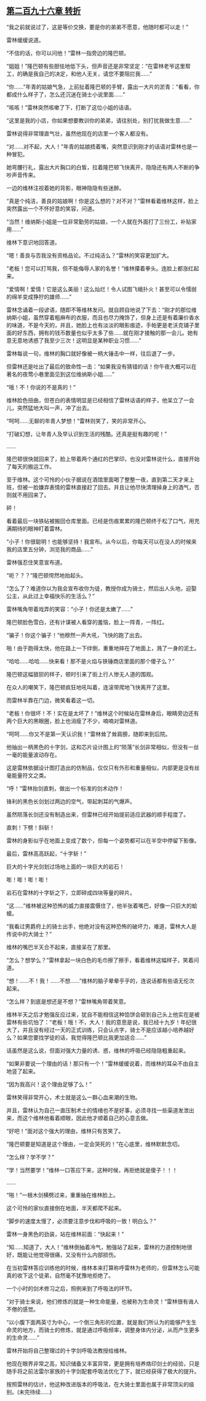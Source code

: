 ## [第二百九十六章 转折](https://www.xxbiquge.com/11_11222/8859366.html)


  “我之前就说过了，这是等价交换，要是你的弟弟不愿意，他随时都可以走！”

  雷林缓缓说道。

  “不信的话，你可以问他！”雷林一指旁边的隆巴顿。

  “姐姐！”隆巴顿有些胆怯地低下头，但声音还是非常坚定：“在雷林老爷这里帮工，的确是我自己的决定，和他人无关，请您不要阻拦我……”

  “你……”年青的姑娘气急，上前扯着隆巴顿的手臂，露出一大片的淤青：“看看，你都成什么样子了，怎么还沉迷在骑士小说里面……”

  “咳咳！”雷林突然咳嗽了下，打断了这位小姐的话语。

  “这里是我的小店，你如果想要教训你的弟弟，请往别处，别打扰我做生意……”

  雷林说得非常理直气壮，虽然他现在的店里一个客人都没有。

  “对……对不起，大人！”年青的姑娘捂着嘴，突然意识到刚才的话语对雷林也是一种冒犯。

  她弯腰行礼，露出大片胸口的白皙，拉着隆巴顿飞快离开，隐隐还有两人不断的争吵声音传来。

  一边的维林注视着她的背影，眼神隐隐有些迷醉。

  “真是个纯洁，善良的姑娘啊！你是这么想的？对不对？”雷林看着维林这样，脸上突然露出一个不怀好意的笑容，问道。

  “当然！维纳斯小姐是一位非常勤劳的姑娘，一个人就在外面打了三份工，补贴家用……”

  维林下意识地回答道。

  “嗯！善良与否我没有资格品论。不过纯洁么？”雷林的笑容更加扩大。

  “老板！您可以打骂我，但不能侮辱人家的名誉！”维林攥着拳头。连脸上都涨红起来。

  “爱情啊！爱情！它是这么美丽！这么灿烂！令人试图飞蛾扑火！甚至可以令懦弱的绵羊变成狰狞的雄师……”

  雷林念诵着一段谚语，随即不等维林发问。就自顾自地说了下去：“刚才的那位维纳斯小姐，虽然穿着粗麻布的衣服，而且也尽力掩饰了，但身上还是有着廉价香水的味道，不是今天的，并且，她脸上也有淡淡的眼影痕迹，手帕更是老沃克铺子里面的好东西，拥有的钱币数量也似乎太多了些……就在刚才接触的那一会儿。她有意无意地诱惑了我至少三次！这明显是某种职业习惯……”

  雷林每说一句，维林的胸口就好像被一柄大锤击中一样，往后退了一步。

  但雷林还是吐出了最后的致命性一击：“如果我没有猜错的话！你午夜大概可以在著名的夜莺小巷里面见到这位维纳斯小姐……”

  “哦！不！你说的不是真的！”

  维林脸色扭曲，但苍白的表情明显是已经相信了雷林话语的样子，他呆立了一会儿，突然猛地大叫一声，冲了出去。

  “呵呵……无聊的年青人梦想！”雷林则笑了，笑的非常开心。

  “打破幻想，让年青人及早认识到生活的残酷。还真是挺有趣的呢！”

  ……

  隆巴顿很快就回来了，脸上带着两个通红的巴掌印，也没对雷林说什么，直接开始了每天的搬运工作。

  至于维林。这个可怜的小伙子据说在酒馆里面喝了整整一夜，直到第二天才来上班，但被一脸嫌弃表情的雷林直接赶了回去。并且让他尽快清理掉身上的酒气，否则就不用回来了。

  砰！

  看着最后一块铁砧被搬回仓库里面。已经是伤痕累累的隆巴顿终于松了口气，用充满期待的眼神盯着雷林。

  “小子！你很聪明！也能够坚持！我宣布。从今以后，你每天可以在没人的时候来我的店里五分钟，浏览我的商品……”

  雷林强忍住笑意宣布道。

  “呃？？？”隆巴顿愕然地抬起头。

  “怎么了？难道你以为我会宣布收你为徒，教授你成为骑士，然后出人头地，迎娶公主，从此过上幸福快乐的生活么？”

  雷林嘴角带着戏弄的笑容：“小子！你还是太嫩了……”

  隆巴顿脸色雪白，还有计谋被人看穿的羞恼，脸上一阵青，一阵红。

  “骗子！你这个骗子！”他穆然一声大吼，飞快的跑了出去。

  啪！由于跑得太快，他在路上一下绊倒，重重地摔在了地面上，溅了一身的泥土。

  “哈哈……哈哈……快来看！那不是火焰与铁锤商店里面的那个傻子么？”

  隆巴顿这幅狼狈的样子，顿时引来了街上行人惨无人道的围观。

  在众人的嘲笑下，隆巴顿疯狂地吼叫着，连滚带爬地飞快离开了这里。

  而雷林半靠在门边，微笑看着这一切。

  “老板！你很坏！不！实在是太坏了！”维林这个时候站在雷林身后，眼睛旁边还有两个巨大的黑眼圈，脸上也消瘦了不少，喃喃对雷林道。

  “呵呵……你又不是第一天认识我！”雷林耸了耸肩膀，随即来到后院。

  他抽出一柄黑色的十字剑，这和芯片设计图上的“陨落”长剑非常相似，但没有一丝一毫的能量波动存在。

  这是雷林依据设计图打造出的仿制品，仅仅只有外形和重量相似，内部更是没有丝毫能量符文之类。

  “呼！”雷林抬剑直刺，做出一个标准的剑术动作！

  锋利的黑色长剑划过两边的空气，带起刺耳的气爆声。

  虽然陨落长剑还没有制造出来，但雷林已经开始提前适应武器的顺手程度了。

  直刺！下劈！斜斩！

  雷林的身影似乎在地面上变成了数个，但每一个姿势都可以在半空中停留下影像。

  最后，雷林高高跃起，“十字斩！”

  巨大的十字光剑划过场地上面的一块巨大的岩石！

  嘭！嘭！嘭！嘭！

  岩石在雷林的十字斩之下，立即碎成四块等量的碎片。

  “这……”维林被这种恐怖的威力直接震慑住了，他半张着嘴巴，好像一只巨大的蛤蟆。

  “我看过男爵府上的骑士出手，他绝对没有这种恐怖的破坏力，难道，雷林大人是传说中的大骑士？”

  维林的嘴巴半天合不起来，直接呆在了那里。

  “怎么？想学么？”雷林拿起一块白色的毛巾擦了擦手，看着维林这幅样子，笑着问道。

  “想！……不！我！……不想……”维林的脑子晕晕乎乎的，连说话都有些语无伦次起来。

  “怎么样？到底是想还是不想？”雷林嘴角带着笑意。

  维林半天之后才勉强反应过来，犹自不能相信这种馅饼会砸到自己头上他实在是被雷林有些坑怕了：“老板！哦！不，大人！我的意思是说，我已经十九岁！年纪很大了，并且没有经过一天的正式训练，只会认点字，骑士不是应该越小培养越好么？如果您要找学徒的话，我觉得隆巴顿比我更加适合……”

  话虽然是这么说，但面对强大力量的诱、惑，维林的呼吸已经隐隐粗重起来。

  “如果非要说一个理由的话！那只有一个！”雷林缓缓说着，而维林的耳朵不由自主地竖了起来。

  “因为我高兴！这个理由足够了么！”

  雷林笑得非常开心，术士就是这么一群心血来潮的生物。

  并且，雷林认为自己一直压制术士的情绪也不是好事，必须寻找一些渠道发泄出来，而这个维林他看着顺眼，因此他才顺着自己的心意去做。

  “好吧！”面对这个强大的理由，维林只有苦笑了。

  “隆巴顿要是知道是这个理由，一定会哭死的！”在心底里，维林默默念叨。

  “怎么样？学不学？”

  “学！当然要学！”维林一口答应下来，这种时候，再拒绝就是傻子！！！

  ……

  “啪！”一根木剑横劈过来，重重抽在维林脸上。

  这个可怜的家伙直接倒在地面，半天都爬不起来。

  “脚步的速度太慢了，必须要注意步伐和呼吸的一致！明白么？”

  雷林一身黑色的劲装，站在维林前面：“快起来！”

  “知……知道了，大人！”维林倒抽着冷气，勉强站了起来，雷林的力道控制地很好，既能让他觉得很痛，又没有什么内部损伤。

  在当初雷林答应训练他的时候，维林本来打算称呼雷林为老师的，但雷林怎么可能真的收下这个徒弟，自然毫不犹豫地拒绝了。

  一个小时的剑术修习之后，照例来到了呼吸法的环节。

  “对于骑士来说，他们修炼的就是一种生命能量，也被称为生命灵！”雷林很有诲人不倦的感觉。

  “以小腹下面两英寸为中心，一个倒三角形的位置，就是我们所认为的能够产生生命灵的地方，而骑士的修炼，就是通过呼吸频率，调整身体内分泌，从而产生更多的生命灵……”

  雷林开始将自己整理过的十字剑呼吸法教授给维林。

  他现在眼界非常之高，知识储备又丰富异常，更是拥有培养烙印剑士的经验，只是随手将之前法雷尔家族的十字剑配套呼吸法优化了下，就已经获得了极大的提升。

  按照雷林的估计，他这种改进版本的呼吸法，在大骑士里面也属于非常顶尖的级别。(未完待续……)
